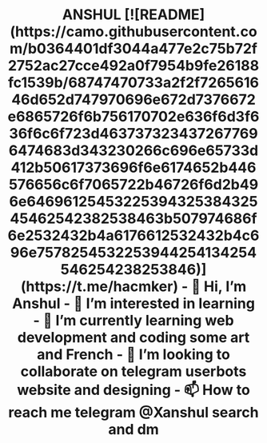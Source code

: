 <h1 align="center">
<b>  ANSHUL [![README](https://camo.githubusercontent.com/b0364401df3044a477e2c75b72f2752ac27cce492a0f7954b9fe26188fc1539b/68747470733a2f2f726561646d652d747970696e672d7376672e6865726f6b756170702e636f6d3f636f6c6f723d4637373234372677696474683d343230266c696e65733d412b50617373696f6e6174652b446576656c6f7065722b46726f6d2b496e6469612545322539432538432545462542382538463b507974686f6e2532432b4a6176612532432b4c696e7578254532253944254134254546254238253846)](https://t.me/hacmker)
- 👋 Hi, I’m Anshul
- 👀 I’m interested in learning 
- 🌱 I’m currently learning web development and coding some art and French 
- 💞️ I’m looking to collaborate on telegram userbots website and designing 
- 📫 How to reach me telegram @Xanshul search and dm 

<!---
Hacmker/Hacmker is a ✨ special ✨ repository because its `README.md` (this file) appears on your GitHub profile.
You can click the Preview link to take a look at your changes.
--->
